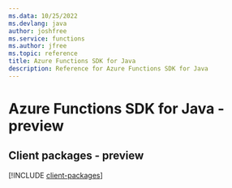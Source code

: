 ```yaml
---
ms.data: 10/25/2022
ms.devlang: java
author: joshfree
ms.service: functions
ms.author: jfree
ms.topic: reference
title: Azure Functions SDK for Java
description: Reference for Azure Functions SDK for Java
---
```

# Azure Functions SDK for Java - preview

## Client packages - preview
[!INCLUDE [client-packages](functions-client-index.md)]